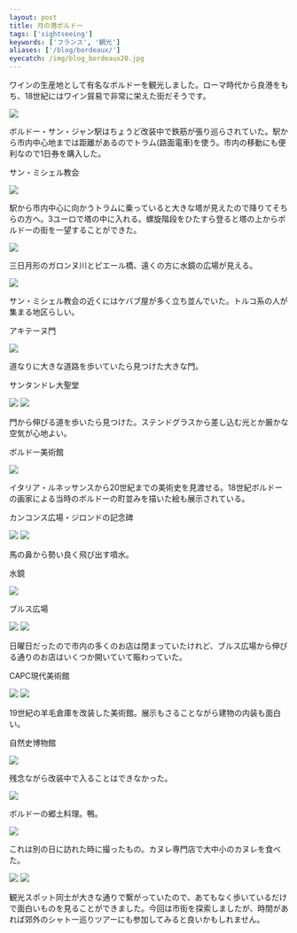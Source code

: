 ```yaml
---
layout: post
title: 月の港ボルドー
tags: ['sightseeing']
keywords: ['フランス', '観光']
aliases: ['/blog/bordeaux/']
eyecatch: /img/blog_bordeaux20.jpg
---
```


ワインの生産地として有名なボルドーを観光しました。ローマ時代から良港をもち、18世紀にはワイン貿易で非常に栄えた街だそうです。

<img src="/img/blog_bordeaux01.jpg" class="image-on-frame image-fade">

ボルドー・サン・ジャン駅はちょうど改装中で鉄筋が張り巡らされていた。駅から市内中心地までは距離があるのでトラム(路面電車)を使う。市内の移動にも便利なので1日券を購入した。

<p class="injection-center">サン・ミシェル教会</p>

<img src="/img/blog_bordeaux02.jpg" class="image-on-frame-small image-fade">

駅から市内中心に向かうトラムに乗っていると大きな塔が見えたので降りてそちらの方へ。3ユーロで塔の中に入れる。螺旋階段をひたすら登ると塔の上からボルドーの街を一望することができた。

<img src="/img/blog_bordeaux03.jpg" class="image-on-frame image-fade">

三日月形のガロンヌ川とピエール橋、遠くの方に水鏡の広場が見える。

<img src="/img/blog_bordeaux04.jpg" class="image-on-frame image-fade">

サン・ミシェル教会の近くにはケバブ屋が多く立ち並んでいた。トルコ系の人が集まる地区らしい。

<p class="injection-center">アキテーヌ門</p>

<img src="/img/blog_bordeaux05.jpg" class="image-on-frame image-fade">

道なりに大きな道路を歩いていたら見つけた大きな門。

<p class="injection-center">サンタンドレ大聖堂</p>

<img src="/img/blog_bordeaux06.jpg" class="image-on-frame image-fade">

<img src="/img/blog_bordeaux07.jpg" class="image-on-frame image-fade">

門から伸びる道を歩いたら見つけた。ステンドグラスから差し込む光とか厳かな空気が心地よい。

<p class="injection-center">ボルドー美術館</p>

<img src="/img/blog_bordeaux09.jpg" class="image-on-frame image-fade">

イタリア・ルネッサンスから20世紀までの美術史を見渡せる。18世紀ボルドーの画家による当時のボルドーの町並みを描いた絵も展示されている。

<p class="injection-center">カンコンス広場・ジロンドの記念碑</p>

<img src="/img/blog_bordeaux10.jpg" class="image-on-frame image-fade">

<img src="/img/blog_bordeaux11.jpg" class="image-on-frame image-fade">

馬の鼻から勢い良く飛び出す噴水。

<p class="injection-center">水鏡</p>

<img src="/img/blog_bordeaux12.jpg" class="image-on-frame image-fade">

<p class="injection-center">ブルス広場</p>

<img src="/img/blog_bordeaux13.jpg" class="image-on-frame image-fade">

<img src="/img/blog_bordeaux14.jpg" class="image-on-frame image-fade">

日曜日だったので市内の多くのお店は閉まっていたけれど、ブルス広場から伸びる通りのお店はいくつか開いていて賑わっていた。

<p class="injection-center">CAPC現代美術館</p>

<img src="/img/blog_bordeaux15.jpg" class="image-on-frame image-fade">

<img src="/img/blog_bordeaux16.jpg" class="image-on-frame image-fade">

19世紀の羊毛倉庫を改装した美術館。展示もさることながら建物の内装も面白い。

<p class="injection-center">自然史博物館</p>

<img src="/img/blog_bordeaux17.jpg" class="image-on-frame image-fade">

残念ながら改装中で入ることはできなかった。

<img src="/img/blog_bordeaux18.jpg" class="image-on-frame image-fade">

ボルドーの郷土料理。鴨。

<img src="/img/blog_bordeaux19.jpg" class="image-on-frame image-fade">

これは別の日に訪れた時に撮ったもの。カヌレ専門店で大中小のカヌレを食べた。

<img src="/img/blog_bordeaux08.jpg" class="image-on-frame image-fade">

<img src="/img/blog_bordeaux20.jpg" class="image-on-frame image-fade">

観光スポット同士が大きな通りで繋がっていたので、あてもなく歩いているだけで面白いものを見ることができました。今回は市街を探索しましたが、時間があれば郊外のシャトー巡りツアーにも参加してみると良いかもしれません。